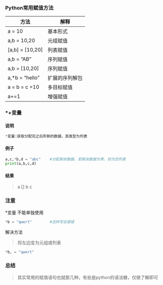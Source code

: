 ### Python常用赋值方法

| 方法            | 解释           |
| --------------- | -------------- |
| a = 10          | 基本形式       |
| a,b = 10,20     | 元组赋值       |
| [a,b] = [10,20] | 列表赋值       |
| a,b = “AB”      | 序列赋值       |
| a,b = [10,20]   | 序列赋值       |
| a,*b = “hello”  | 扩展的序列解包 |
| a = b = c =10   | 多目标赋值     |
| a+=1            | 增强赋值       |

### *+变量

#### 说明

``` python
*变量:获取分配完之后所剩的数据，其类型为列表
```

#### 例子

``` python
a,c,*b,d = "abc"	#分配剩余数据，若剩余数据为零，则为空列表
print(a,b,c,d)
```

#### 结果

> a [] b c

### 注意

*变量 不能单独使用

``` python
*b = "qwert"		#这样写会报错
```

解决方法

> 将左边变为元组或列表

``` python
*b, = "qwert"
```

### 总结

> 其实常用的赋值语句也就那几种，有些是python的语法糖，仅做了解即可